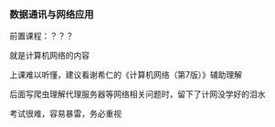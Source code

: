 ### 数据通讯与网络应用
前置课程：？？？

就是计算机网络的内容

上课难以听懂，建议看谢希仁的《计算机网络（第7版）》辅助理解

后面写爬虫理解代理服务器等网络相关问题时，留下了计网没学好的泪水

考试很难，容易暴雷，务必重视